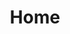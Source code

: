 ---
layout: BlogHome
icon: home
title: Home
heroText: false
heroFullScreen: true
tagline: 种一棵树 最好的时间 就是现在
bgImage: //file.mo7.cc/api/public/bz
article: false
footer: 使用 <a href="https://theme-hope.vuejs.press/zh/" target="_blank">VuePress Theme Hope</a> 主题 | MIT 协议<br><a href="https://beian.miit.gov.cn/#/Integrated/index" target=\"_blank\">京ICP备2022009095号-2</a>&nbsp;&nbsp;&nbsp;&nbsp;&nbsp;<img src="/beian.png"><a href="https://beian.mps.gov.cn/#/query/webSearch?code=61040202000707\" target=\"_blank\">陕公网安备61040202000707</a></a>
---